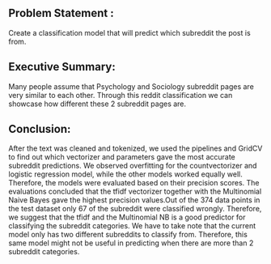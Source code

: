 ## Problem Statement : 
Create a classification model that will predict which subreddit the post is from.


## Executive Summary:

Many people assume that Psychology and Sociology subreddit pages are very similar to each other. Through this reddit classification we can showcase how different these 2 subreddit pages are.


## Conclusion: 

After the text was cleaned and tokenized, we used the pipelines and GridCV to find out which vectorizer and parameters gave the most accurate subreddit predictions. We observed overfitting for the countvectorizer and logistic regression model, while the other models worked equally well. Therefore, the models were evaluated based on their precision scores. The evaluations concluded that the tfidf vectorizer together with the Multinomial Naive Bayes gave the highest precision values.Out of the 374 data points in the test dataset only 67 of the subreddit were classified wrongly. Therefore, we suggest that the tfidf and the Multinomial NB is a good predictor for classifying the subreddit categories. We have to take note that the current model only has two different subreddits to classify from. Therefore, this same model might not be useful in predicting when there are more than 2 subreddit categories.
